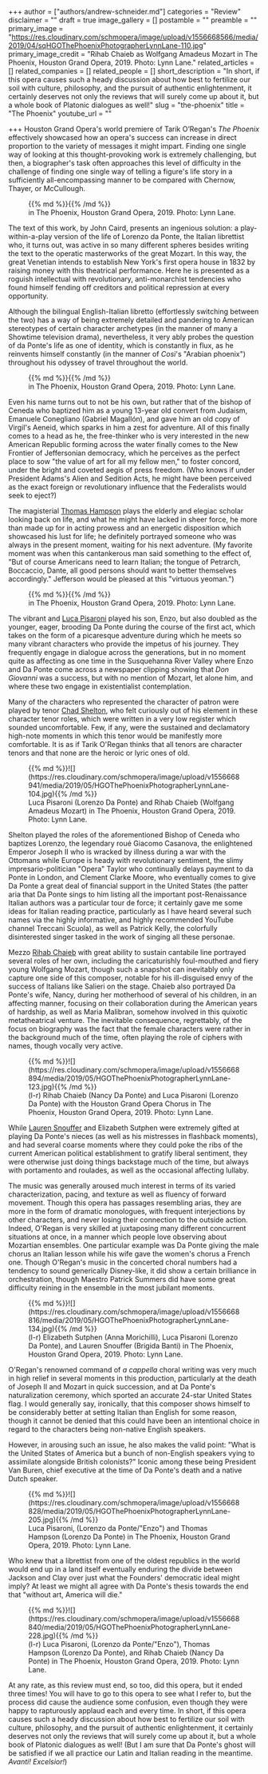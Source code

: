 +++
author = ["authors/andrew-schneider.md"]
categories = "Review"
disclaimer = ""
draft = true
image_gallery = []
postamble = ""
preamble = ""
primary_image = "https://res.cloudinary.com/schmopera/image/upload/v1556668566/media/2019/04/sqHGOThePhoenixPhotographerLynnLane-110.jpg"
primary_image_credit = "Rihab Chaieb as Wolfgang Amadeus Mozart in The Phoenix, Houston Grand Opera, 2019. Photo: Lynn Lane."
related_articles = []
related_companies = []
related_people = []
short_description = "In short, if this opera causes such a heady discussion about how best to fertilize our soil with culture, philosophy, and the pursuit of authentic enlightenment, it certainly deserves not only the reviews that will surely come up about it, but a whole book of Platonic dialogues as well!"
slug = "the-phoenix"
title = "The Phoenix"
youtube_url = ""

+++
Houston Grand Opera's world premiere of Tarik O’Regan's _The Phoenix_ effectively showcased how an opera's success can increase in direct proportion to the variety of messages it might impart. Finding one single way of looking at this thought-provoking work is extremely challenging, but then, a biographer's task often approaches this level of difficulty in the challenge of finding one single way of telling a figure's life story in a sufficiently all-encompassing manner to be compared with Chernow, Thayer, or McCullough.

<figure data-type="image">{{% md %}}{{% /md %}}

<figcaption> in The Phoenix, Houston Grand Opera, 2019. Photo: Lynn Lane.</figcaption>

</figure>

The text of this work, by John Caird, presents an ingenious solution: a play-within-a-play version of the life of Lorenzo da Ponte, the Italian librettist who, it turns out, was active in so many different spheres besides writing the text to the operatic masterworks of the great Mozart. In this way, the great Venetian intends to establish New York's first opera house in 1832 by raising money with this theatrical performance. Here he is presented as a roguish intellectual with revolutionary, anti-monarchist tendencies who found himself fending off creditors and political repression at every opportunity.

Although the bilingual English-Italian libretto (effortlessly switching between the two) has a way of being extremely detailed and pandering to American stereotypes of certain character archetypes (in the manner of many a Showtime television drama), nevertheless, it very ably probes the question of da Ponte's life as one of identity, which is constantly in flux, as he reinvents himself constantly (in the manner of _Così_'s "Arabian phoenix") throughout his odyssey of travel throughout the world.

<figure data-type="image">{{% md %}}{{% /md %}}

<figcaption> in The Phoenix, Houston Grand Opera, 2019. Photo: Lynn Lane.</figcaption>

</figure>

Even his name turns out to not be his own, but rather that of the bishop of Ceneda who baptized him as a young 13-year old convert from Judaism, Emanuele Conegliano (Gabriel Magallón), and gave him an old copy of Virgil's Aeneid, which sparks in him a zest for adventure. All of this finally comes to a head as he, the free-thinker who is very interested in the new American Republic forming across the water finally comes to the New Frontier of Jeffersonian democracy, which he perceives as the perfect place to sow "the value of art for all my fellow men," to foster concord, under the bright and coveted aegis of press freedom. (Who knows if under President Adams's Alien and Sedition Acts, he might have been perceived as the exact foreign or revolutionary influence that the Federalists would seek to eject?)

The magisterial [Thomas Hampson](/talking-with-singers-thomas-hampson/) plays the elderly and elegiac scholar looking back on life, and what he might have lacked in sheer force, he more than made up for in acting prowess and an energetic disposition which showcased his lust for life; he definitely portrayed someone who was always in the present moment, waiting for his next adventure. (My favorite moment was when this cantankerous man said something to the effect of, "But of course Americans need to learn Italian; the tongue of Petrarch, Boccaccio, Dante, all good persons should want to better themselves accordingly." Jefferson would be pleased at this "virtuous yeoman.")

<figure data-type="image">{{% md %}}{{% /md %}}

<figcaption> in The Phoenix, Houston Grand Opera, 2019. Photo: Lynn Lane.</figcaption>

</figure>

The vibrant and [Luca Pisaroni](/talking-with-singers-luca-pisaroni/) played his son, Enzo, but also doubled as the younger, eager, brooding Da Ponte during the course of the first act, which takes on the form of a picaresque adventure during which he meets so many vibrant characters who provide the impetus of his journey. They frequently engage in dialogue across the generations, but in no moment quite as affecting as one time in the Susquehanna River Valley where Enzo and Da Ponte come across a newspaper clipping showing that _Don Giovanni_ was a success, but with no mention of Mozart, let alone him, and where these two engage in existentialist contemplation.

Many of the characters who represented the character of patron were played by tenor [Chad Shelton](/scene/people/chad-shelton/), who felt curiously out of his element in these character tenor roles, which were written in a very low register which sounded uncomfortable. Few, if any, were the sustained and declamatory high-note moments in which this tenor would be manifestly more comfortable. It is as if Tarik O'Regan thinks that all tenors are character tenors and that none are the heroic or lyric ones of old.

<figure data-type="image">{{% md %}}![](https://res.cloudinary.com/schmopera/image/upload/v1556668941/media/2019/05/HGOThePhoenixPhotographerLynnLane-104.jpg){{% /md %}}

<figcaption>Luca Pisaroni (Lorenzo Da Ponte) and Rihab Chaieb (Wolfgang Amadeus Mozart) in The Phoenix, Houston Grand Opera, 2019. Photo: Lynn Lane.</figcaption>

</figure>

Shelton played the roles of the aforementioned Bishop of Ceneda who baptizes Lorenzo, the legendary roué Giacomo Casanova, the enlightened Emperor Joseph II who is wracked by illness during a war with the Ottomans while Europe is heady with revolutionary sentiment, the slimy impresario-politician "Opera" Taylor who continually delays payment to da Ponte in London, and Clement Clarke Moore, who eventually comes to give Da Ponte a great deal of financial support in the United States (the patter aria that Da Ponte sings to him listing all the important post-Renaissance Italian authors was a particular tour de force; it certainly gave me some ideas for Italian reading practice, particularly as I have heard several such names via the highly informative, and highly recommended YouTube channel Treccani Scuola), as well as Patrick Kelly, the colorfully disinterested singer tasked in the work of singing all these personae.

Mezzo [Rihab Chaieb](/scene/people/rihab-chaieb/) with great ability to sustain cantabile line portrayed several roles of her own, including the caricaturishly foul-mouthed and fiery young Wolfgang Mozart, though such a snapshot can inevitably only capture one side of this composer, notable for his ill-disguised envy of the success of Italians like Salieri on the stage. Chaieb also portrayed Da Ponte's wife, Nancy, during her motherhood of several of his children, in an affecting manner, focusing on their collaboration during the American years of hardship, as well as Maria Malibran, somehow involved in this quixotic metatheatrical venture. The inevitable consequence, regrettably, of the focus on biography was the fact that the female characters were rather in the background much of the time, often playing the role of ciphers with names, though vocally very active.

<figure data-type="image">{{% md %}}![](https://res.cloudinary.com/schmopera/image/upload/v1556668894/media/2019/05/HGOThePhoenixPhotographerLynnLane-123.jpg){{% /md %}}

<figcaption>(l-r) Rihab Chaieb (Nancy Da Ponte) and Luca Pisaroni (Lorenzo Da Ponte) with the Houston Grand Opera Chorus in The Phoenix, Houston Grand Opera, 2019. Photo: Lynn Lane.</figcaption>

</figure>

While [Lauren Snouffer](/scene/people/lauren-snouffer/) and Elizabeth Sutphen were extremely gifted at playing Da Ponte's nieces (as well as his mistresses in flashback moments), and had several coarse moments where they could poke the ribs of the current American political establishment to gratify liberal sentiment, they were otherwise just doing things backstage much of the time, but always with portamento and roulades, as well as the occasional affecting lullaby.

The music was generally aroused much interest in terms of its varied characterization, pacing, and texture as well as fluency of forward movement. Though this opera has passages resembling arias, they are more in the form of dramatic monologues, with frequent interjections by other characters, and never losing their connection to the outside action. Indeed, O'Regan is very skilled at juxtaposing many different concurrent situations at once, in a manner which people love observing about Mozartian ensembles. One particular example was Da Ponte giving the male chorus an Italian lesson while his wife gave the women's chorus a French one. Though O'Regan's music in the concerted choral numbers had a tendency to sound generically Disney-like, it did show a certain brilliance in orchestration, though Maestro Patrick Summers did have some great difficulty reining in the ensemble in the most jubilant moments.

<figure data-type="image">{{% md %}}![](https://res.cloudinary.com/schmopera/image/upload/v1556668816/media/2019/05/HGOThePhoenixPhotographerLynnLane-134.jpg){{% /md %}}

<figcaption>(l-r) Elizabeth Sutphen (Anna Morichilli), Luca Pisaroni (Lorenzo Da Ponte), and Lauren Snouffer (Brigida Banti) in The Phoenix, Houston Grand Opera, 2019. Photo: Lynn Lane.</figcaption>

</figure>

O'Regan's renowned command of _a cappella_ choral writing was very much in high relief in several moments in this production, particularly at the death of Joseph II and Mozart in quick succession, and at Da Ponte's naturalization ceremony, which sported an accurate 24-star United States flag. I would generally say, ironically, that this composer shows himself to be considerably better at setting Italian than English for some reason, though it cannot be denied that this could have been an intentional choice in regard to the characters being non-native English speakers.

However, in arousing such an issue, he also makes the valid point: "What is the United States of America but a bunch of non-English speakers vying to assimilate alongside British colonists?" Iconic among these being President Van Buren, chief executive at the time of Da Ponte's death and a native Dutch speaker.

<figure data-type="image">{{% md %}}![](https://res.cloudinary.com/schmopera/image/upload/v1556668828/media/2019/05/HGOThePhoenixPhotographerLynnLane-205.jpg){{% /md %}}

<figcaption>Luca Pisaroni, (Lorenzo da Ponte/"Enzo") and Thomas Hampson (Lorenzo Da Ponte) in The Phoenix, Houston Grand Opera, 2019. Photo: Lynn Lane.</figcaption>

</figure>

Who knew that a librettist from one of the oldest republics in the world would end up in a land itself eventually enduring the divide between Jackson and Clay over just what the Founders' democratic ideal might imply? At least we might all agree with Da Ponte's thesis towards the end that "without art, America will die."

<figure data-type="image">{{% md %}}![](https://res.cloudinary.com/schmopera/image/upload/v1556668840/media/2019/05/HGOThePhoenixPhotographerLynnLane-228.jpg){{% /md %}}

<figcaption>(l-r) Luca Pisaroni, (Lorenzo da Ponte/"Enzo"), Thomas Hampson (Lorenzo Da Ponte), and Rihab Chaieb (Nancy Da Ponte) in The Phoenix, Houston Grand Opera, 2019. Photo: Lynn Lane.</figcaption>

</figure>

At any rate, as this review must end, so too, did this opera, but it ended three times! You will have to go to this opera to see what I refer to, but the process did cause the audience some confusion, even though they were happy to rapturously applaud each and every time. In short, if this opera causes such a heady discussion about how best to fertilize our soil with culture, philosophy, and the pursuit of authentic enlightenment, it certainly deserves not only the reviews that will surely come up about it, but a whole book of Platonic dialogues as well! (But I am sure that Da Ponte's ghost will be satisfied if we all practice our Latin and Italian reading in the meantime. _Avanti! Excelsior!_)